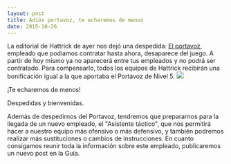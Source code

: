 ```yaml
---
layout: post
title: Adiós portavoz, te echaremos de menos
date: 2015-10-26
---
```

La editorial de Hattrick de ayer nos dejó una despedida: [El portavoz](2014-08-06-portavoz-en-hattrick.md), empleado que podíamos contratar hasta ahora, desaparece del juego. A partir de hoy mismo ya no aparecerá entre tus empleados y no podrá ser contratado. Para compensarlo, todos los equipos de Hattrick recibirán una bonificación igual a la que aportaba el Portavoz de Nivel 5. ![](http://i.imgur.com/moZCh7c.gif)

¡Te echaremos de menos!

Despedidas y bienvenidas.

Además de despedirnos del Portavoz, tendremos que prepararnos para la llegada de un nuevo empleado, el "Asistente táctico", que nos permitirá hacer a nuestro equipo más ofensivo o más defensivo, y también podremos realizar más sustituciones o cambios de instrucciones. En cuanto consigamos reunir toda la información sobre este empleado, publicaremos un nuevo post en la Guía.
